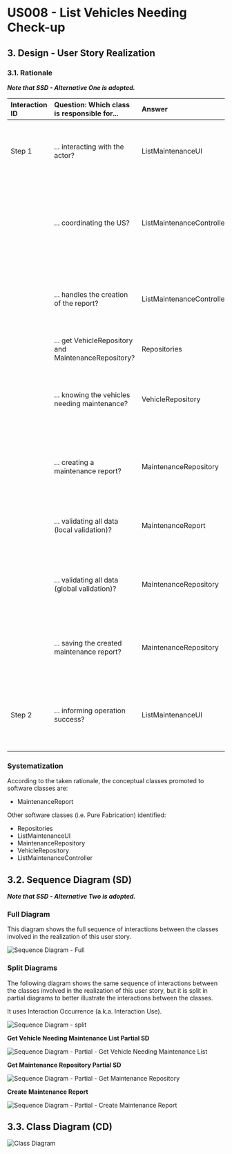 # US008 - List Vehicles Needing Check-up

## 3. Design - User Story Realization 

### 3.1. Rationale

_**Note that SSD - Alternative One is adopted.**_

| Interaction ID | Question: Which class is responsible for...          | Answer                    | Justification (with patterns)                                                                                                                                                          |
|:---------------|:-----------------------------------------------------|:--------------------------|:---------------------------------------------------------------------------------------------------------------------------------------------------------------------------------------|
| Step 1         | ... interacting with the actor?                      | ListMaintenanceUI         | Pure Fabrication: There is no need to assign this responsibility to any existing class in the Domain Model. The UI class is a utility class for handling user interaction.             |
|                | ... coordinating the US?                             | ListMaintenanceController | Controller: ListMaintenanceController is responsible for coordinating and controlling the flow of interaction between UI and domain classes, promoting low coupling and high cohesion. |
|                | ... handles the creation of the report?              | ListMaintenanceController | Controller: ListMaintenanceController manages the creation process, applying the Controller pattern by coordinating the interaction between UI and domain classes.                     |
|                | ... get VehicleRepository and MaintenanceRepository? | Repositories              | Pure Fabrication:                                                                                                                                                                      |
|                | ... knowing the vehicles needing maintenance?        | VehicleRepository         | Information Expert: VehicleRepository possesses the logic for determining vehicles needing maintenance, based on predefined criteria, promoting high cohesion.                         |
|                | ... creating a maintenance report?                   | MaintenanceRepository     | Creator: MaintenanceReport is directly created by MaintenanceRepository, which encapsulates the logic for managing maintenance reports.                                                |
|                | ... validating all data (local validation)?          | MaintenanceReport         | Information Expert: MaintenanceReport owns its data and is responsible for local validation of its attributes, ensuring data integrity and consistency.                                | 
|                | ... validating all data (global validation)?         | MaintenanceRepository     | Information Expert: MaintenanceRepository performs global validation, often involving querying data from multiple sources to ensure data consistency.                                  | 
|                | ... saving the created maintenance report?           | MaintenanceRepository     | Repository Pattern: MaintenanceRepository is responsible for persisting and managing maintenance reports, ensuring data persistence and integrity.                                     | 
| Step 2         | ... informing operation success?                     | ListMaintenanceUI         | Pure Fabrication: ListMaintenanceUI is responsible for informing users about the success of operations, promoting low coupling by encapsulating UI-related logic.                      | 

### Systematization ##

According to the taken rationale, the conceptual classes promoted to software classes are: 

* MaintenanceReport


Other software classes (i.e. Pure Fabrication) identified: 

* Repositories
* ListMaintenanceUI  
* MaintenanceRepository
* VehicleRepository
* ListMaintenanceController

## 3.2. Sequence Diagram (SD)

_**Note that SSD - Alternative Two is adopted.**_

### Full Diagram

This diagram shows the full sequence of interactions between the classes involved in the realization of this user story.

![Sequence Diagram - Full](svg/us008-sequence-diagram-full.svg)

### Split Diagrams

The following diagram shows the same sequence of interactions between the classes involved in the realization of this user story, but it is split in partial diagrams to better illustrate the interactions between the classes.

It uses Interaction Occurrence (a.k.a. Interaction Use).

![Sequence Diagram - split](svg/us008-sequence-diagram-split.svg)

**Get Vehicle Needing Maintenance List Partial SD**

![Sequence Diagram - Partial - Get Vehicle Needing Maintenance List](svg/us008-sequence-diagram-partial-get-vehicle-needing-maintenance-list.svg)

**Get Maintenance Repository Partial SD**

![Sequence Diagram - Partial - Get Maintenance Repository](svg/us008-sequence-diagram-partial-get-maintenance-repository.svg)

**Create Maintenance Report**

![Sequence Diagram - Partial - Create Maintenance Report](svg/us008-sequence-diagram-partial-create-maintenance-report.svg)



## 3.3. Class Diagram (CD)

![Class Diagram](svg/us008-class-diagram.svg)